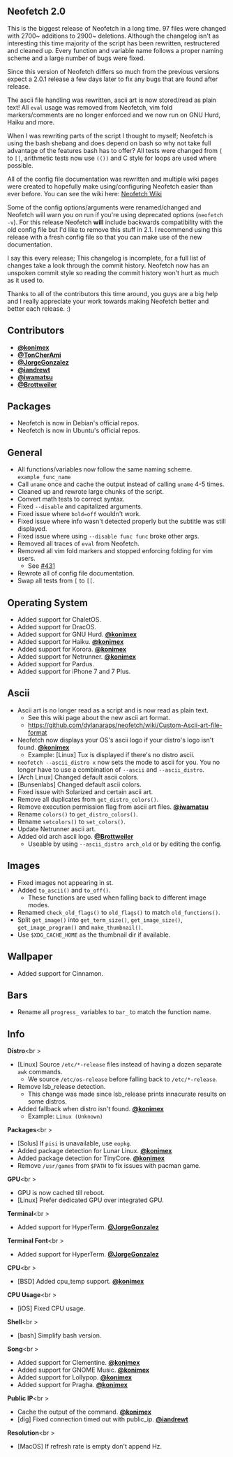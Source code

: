 ## Neofetch 2.0

This is the biggest release of Neofetch in a long time. 97 files were changed with 2700~ additions to 2900~ deletions. Although the changelog isn't as interesting this time majority of the script has been rewritten, restructered and cleaned up. Every function and variable name follows a proper naming scheme and a large number of bugs were fixed.

Since this version of Neofetch differs so much from the previous versions expect a 2.0.1 release a few days later to fix any bugs that are found after release.

The ascii file handling was rewritten, ascii art is now stored/read as plain text! All `eval` usage was removed from Neofetch, vim fold markers/comments are no longer enforced and we now run on GNU Hurd, Haiku and more.

When I was rewriting parts of the script I thought to myself; Neofetch is using the bash shebang and does depend on bash so why not take full advantage of the features bash has to offer? All tests were changed from `[` to `[[`, arithmetic tests now use `(())` and C style for loops are used where possible.

All of the config file documentation was rewritten and multiple wiki pages were created to hopefully make using/configuring Neofetch easier than ever before. You can see the wiki here: [Neofetch Wiki](https://github.com/dylanaraps/neofetch/wiki)

Some of the config options/arguments were renamed/changed and Neofetch will warn you on run if you're using deprecated options (`neofetch -v`). For this release Neofetch **will** include backwards compatibility with the old config file but I'd like to remove this stuff in 2.1. I recommend using this release with a fresh config file so that you can make use of the new documentation.

I say this every release; This changelog is incomplete, for a full list of changes take a look through the commit history. Neofetch now has an unspoken commit style so reading the commit history won't hurt as much as it used to.

Thanks to all of the contributors this time around, you guys are a big help and I really appreciate your work towards making Neofetch better and better each release. :)

## Contributors

- **[@konimex](https://github.com/konimex)**
- **[@TonCherAmi](https://github.com/TonCherAmi)**
- **[@JorgeGonzalez](https://github.com/JorgeGonzalez)**
- **[@iandrewt](https://github.com/iandrewt)**
- **[@iwamatsu](https://github.com/iwamatsu)**
- **[@Brottweiler](https://github.com/Brottweiler)**


## Packages

- Neofetch is now in Debian's official repos.
- Neofetch is now in Ubuntu's official repos.


## General

- All functions/variables now follow the same naming scheme. `example_func_name`
- Call `uname` once and cache the output instead of calling `uname` 4-5 times.
- Cleaned up and rewrote large chunks of the script.
- Convert math tests to correct syntax.
- Fixed `--disable` and capitalized arguments.
- Fixed issue where `bold=off` wouldn't work.
- Fixed issue where info wasn't detected properly but the subtitle was still displayed.
- Fixed issue where using `--disable func func` broke other args.
- Removed all traces of `eval` from Neofetch.
- Removed all vim fold markers and stopped enforcing folding for vim users.
    - See [#431](https://github.com/dylanaraps/neofetch/pull/431)
- Rewrote all of config file documentation.
- Swap all tests from `[` to `[[`.


## Operating System

- Added support for ChaletOS.
- Added support for DracOS.
- Added support for GNU Hurd. **[@konimex](https://github.com/konimex)**
- Added support for Haiku. **[@konimex](https://github.com/konimex)**
- Added support for Korora. **[@konimex](https://github.com/konimex)**
- Added support for Netrunner. **[@konimex](https://github.com/konimex)**
- Added support for Pardus.
- Added support for iPhone 7 and 7 Plus.


## Ascii

- Ascii art is no longer read as a script and is now read as plain text.
  - See this wiki page about the new ascii art format.
  - https://github.com/dylanaraps/neofetch/wiki/Custom-Ascii-art-file-format
- Neofetch now displays your OS's ascii logo if your distro's logo isn't found. **[@konimex](https://github.com/konimex)**
    - Example: [Linux] Tux is displayed if there's no distro ascii.
- `neofetch --ascii_distro x` now sets the mode to ascii for you. You no longer have to use a combination of `--ascii` and `--ascii_distro`.
- [Arch Linux] Changed default ascii colors.
- [Bunsenlabs] Changed default ascii colors.
- Fixed issue with Solarized and certain ascii art.
- Remove all duplicates from `get_distro_colors()`.
- Remove execution permission flag from ascii art files. **[@iwamatsu](https://github.com/iwamatsu)**
- Rename `colors()` to `get_distro_colors()`.
- Rename `setcolors()` to `set_colors()`.
- Update Netrunner ascii art.
- Added old arch ascii logo. **[@Brottweiler](https://github.com/Brottweiler)**
    - Useable by using `--ascii_distro arch_old` or by editing the config.


## Images

- Fixed images not appearing in st.
- Added `to_ascii()` and `to_off()`.
    - These functions are used when falling back to different image modes.
- Renamed `check_old_flags()` to `old_flags()` to match `old_functions()`.
- Split `get_image()` into `get_term_size()`, `get_image_size()`, `get_image_program()` and `make_thumbnail()`.
- Use `$XDG_CACHE_HOME` as the thumbnail dir if available.


## Wallpaper

- Added support for Cinnamon.


## Bars

- Rename all `progress_` variables to `bar_` to match the function name.


## Info

**Distro**<br \>

- [Linux] Source `/etc/*-release` files instead of having a dozen separate `awk` commands.
    - We source `/etc/os-release` before falling back to `/etc/*-release`.
- Remove lsb_release detection.
    - This change was made since lsb_release prints innacurate results on some distros.
- Added fallback when distro isn't found. **[@konimex](https://github.com/konimex)**
    - Example: `Linux (Unknown)`

**Packages**<br \>

- [Solus] If `pisi` is unavailable, use `eopkg`.
- Added package detection for Lunar Linux. **[@konimex](https://github.com/konimex)**
- Added package detection for TinyCore. **[@konimex](https://github.com/konimex)**
- Remove `/usr/games` from `$PATH` to fix issues with pacman game.

**GPU**<br \>

- GPU is now cached till reboot.
- [Linux] Prefer dedicated GPU over integrated GPU.

**Terminal**<br \>

- Added support for HyperTerm. **[@JorgeGonzalez](https://github.com/JorgeGonzalez)**

**Terminal Font**<br \>

- Added support for HyperTerm. **[@JorgeGonzalez](https://github.com/JorgeGonzalez)**

**CPU**<br \>

- [BSD] Added cpu_temp support. **[@konimex](https://github.com/konimex)**

**CPU Usage**<br \>

- [iOS] Fixed CPU usage.

**Shell**<br \>

- [bash] Simplify bash version.

**Song**<br \>

- Added support for Clementine. **[@konimex](https://github.com/konimex)**
- Added support for GNOME Music. **[@konimex](https://github.com/konimex)**
- Added support for Lollypop. **[@konimex](https://github.com/konimex)**
- Added support for Pragha. **[@konimex](https://github.com/konimex)**

**Public IP**<br \>

- Cache the output of the command. **[@konimex](https://github.com/konimex)**
- [dig] Fixed connection timed out with public_ip. **[@iandrewt](https://github.com/iandrewt)**

**Resolution**<br \>

- [MacOS] If refresh rate is empty don't append Hz.
